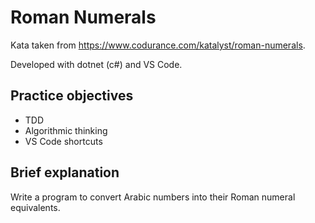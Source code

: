 # Roman Numerals
Kata taken from https://www.codurance.com/katalyst/roman-numerals.

Developed with dotnet (c#) and VS Code.

## Practice objectives
- TDD
- Algorithmic thinking
- VS Code shortcuts

## Brief explanation
Write a program to convert Arabic numbers into their Roman numeral equivalents.